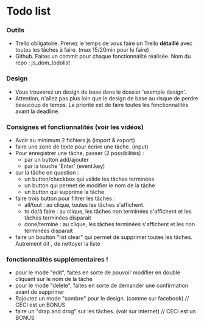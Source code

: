 # Todo list 

### Outils
- Trello obligatoire. Prenez le temps de vous faire un Trello **détaillé** avec toutes les tâches à faire. (max 15/20min pour le faire)
- Github. Faites un commit pour chaque fonctionnalité réalisée. Nom du repo : js_dom_todolist

### Design
- Vous trouverez un design de base dans le dossier 'exemple design'.
- Attention, n'allez pas plus loin que le design de base au risque de perdre beaucoup de temps. La priorité est de faire toutes les fonctionnalités avant la deadline. 

### Consignes et fonctionnalités (voir les vidéos)
- Avoir au minimum 2 fichiers js (import & export)
- faire une zone de texte pour écrire une tâche. (input)
- Pour enregistrer une tâche, passer (2 possibilités) :
    - par un button add/ajouter
    - par la touche 'Enter' (event.key)
- sur la tâche en question : 
    - un button/checkbox qui valide les tâches terminées 
    - un button qui permet de modifier le nom de la tâche
    - un button qui supprime la tâche
- faire trois button pour filtrer les tâches :
    - all/tout : au clique, toutes les tâches s'affichent.
    - to do/à faire : au clique, les tâches non terminées s'affichent et les tâches terminées disparait
    - done/terminé : au clique, les tâches terminées s'affichent et les non terminées disparait
- faire un boutton "list clear" qui permet de supprimer toutes les tâches. Autrement dit , de nettoyer la liste 

### fonctionnalités supplémentaires ! 
- pour le mode "edit", faites en sorte de pouvoir modifier en double cliquant sur le nom de la tâche
- pour le mode "delete", faites en sorte de demander une confirmation avant de supprimer
- Rajoutez un mode "sombre" pour le design. (comme sur facebook) // CECI est un BONUS
- faire un "drap and drog" sur les tâches. (voir sur internet)   // CECI est un BONUS


